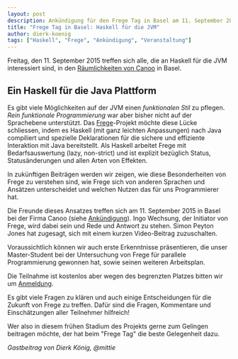 ```yaml
---
layout: post
description: Ankündigung für den Frege Tag in Basel am 11. September 2015
title: "Frege Tag in Basel: Haskell für die JVM"
author: dierk-koenig
tags: ["Haskell", "Frege", "Ankündigung", "Veranstaltung"]
---
```



Freitag, den 11. September 2015 treffen sich alle, die an Haskell für die JVM interessiert
sind, in den [Räumlichkeiten von Canoo](http://www.canoo.com/blog/2015/06/30/frege-day-2015/?lang=de) in Basel.

<!-- more start -->

## Ein Haskell für die Java Plattform ##
 
Es gibt viele Möglichkeiten auf der JVM einen *funktionalen Stil* zu pflegen. *Rein funktionale
Programmierung* war aber bisher nicht auf der Sprachebene unterstützt. Das [Frege](http://www.frege-lang.org)-Projekt
möchte diese Lücke schliessen, indem es Haskell (mit ganz leichten Anpassungen) nach Java compiliert und spezielle Deklarationen für die sichere und effiziente Interaktion mit Java bereitstellt. 
Als Haskell arbeitet Frege mit Bedarfsauswertung (lazy, non-strict) und ist explizit bezüglich
Status, Statusänderungen und allen Arten von Effekten.

In zukünftigen Beiträgen werden wir zeigen, wie diese Besonderheiten von Frege zu verstehen sind, wie Frege sich
von anderen Sprachen und Ansätzen unterscheidet und welchen Nutzen das für uns Programmierer hat. 

Die Freunde dieses Ansatzes treffen sich am 11. September 2015 in Basel bei der Firma Canoo 
(siehe [Ankündigung](http://www.canoo.com/blog/2015/06/30/frege-day-2015/?lang=de)). Ingo Wechsung, der
Initiator von Frege, wird dabei sein und Rede und Antwort zu stehen. Simon Peyton Jones hat zugesagt,
sich mit einem kurzen Video-Beitrag zuzuschalten.

Voraussichtlich können wir auch erste Erkenntnisse präsentieren, die unser Master-Student bei der Untersuchung
von Frege für parallele Programmierung gewonnen hat, sowie seinen weiteren Arbeitsplan.

Die Teilnahme ist kostenlos aber wegen des begrenzten Platzes bitten wir um [Anmeldung](http://www.canoo.com/blog/2015/06/30/frege-day-2015/?lang=de).

Es gibt viele Fragen zu klären und auch einige Entscheidungen für die Zukunft von Frege zu treffen.
Dafür sind die Fragen, Kommentare und Einschätzungen aller Teilnehmer hilfreich!

Wer also in diesem frühen Stadium des Projekts gerne zum Gelingen beitragen möchte, 
der hat beim "Frege Tag" die beste Gelegenheit dazu.

_Gastbeitrag von Dierk König, @mittie_
<!-- more end -->

